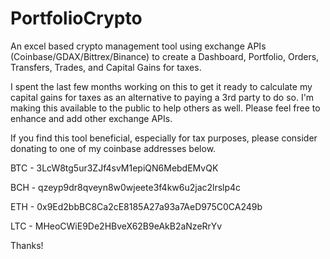 # PortfolioCrypto
An excel based crypto management tool using exchange APIs (Coinbase/GDAX/Bittrex/Binance) to create a Dashboard, Portfolio, Orders, Transfers, Trades, and Capital Gains for taxes.


I spent the last few months working on this to get it ready to calculate my capital gains for taxes as an alternative to paying a 3rd party to do so.  I'm making this available to the public to help others as well.  Please feel free to enhance and add other exchange APIs.


If you find this tool beneficial, especially for tax purposes, please consider donating to one of my coinbase addresses below.

BTC - 3LcW8tg5ur3ZJf4svM1epiQN6MebdEMvQK

BCH - qzeyp9dr8qveyn8w0wjeete3f4kw6u2jac2lrslp4c

ETH - 0x9Ed2bbBC8Ca2cE8185A27a93a7AeD975C0CA249b

LTC - MHeoCWiE9De2HBveX62B9eAkB2aNzeRrYv


Thanks!
